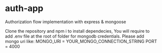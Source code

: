 # auth-app
Authorization flow implementation with express &amp; mongoose

Clone the repository and npm i to install dependecies,
You will require to add .env file at the root of folder for mongodb credentials. Please add mongo uri like:
MONGO_URI = YOUR_MONGO_CONNECTION_STRING
PORT = 4000

